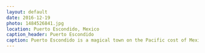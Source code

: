 ```yaml
---
layout: default
date: 2016-12-19
photo: 1484526841.jpg
location: Puerto Escondido, Mexico
caption_header: Puerto Escondido
caption: Puerto Escondido is a magical town on the Pacific cost of Mexico. I had the chance to stay there for a week, enjoyed a perfect sunset like this one every single night!
---
```

